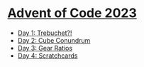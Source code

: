 
# [Advent of Code 2023](https://adventofcode.com/2023)

- [Day 1: Trebuchet?!](https://github.com/VictorRotha/AdventOfCode2023/blob/master/src/main/kotlin/day01/Day01.kt)
- [Day 2: Cube Conundrum](https://github.com/VictorRotha/AdventOfCode2023/blob/master/src/main/kotlin/day02/Day02.kt)
- [Day 3: Gear Ratios](https://github.com/VictorRotha/AdventOfCode2023/blob/master/src/main/kotlin/day03/Day03.kt)
- [Day 4: Scratchcards](https://github.com/VictorRotha/AdventOfCode2023/blob/master/src/main/kotlin/day04/Day04.kt)
